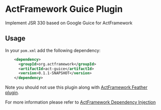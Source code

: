 # ActFramework Guice Plugin

Implement JSR 330 based on Google Guice for ActFramework

## Usage

In your `pom.xml` add the following dependency:

```xml
    <dependency>
      <groupId>org.actframework</groupId>
      <artifactId>act-guice</artifactId>
      <version>0.1.1-SNAPSHOT</version>
    </dependency>
```

Note you should not use this plugin along with [ActFramework Feather plugin](https://github.com/actframework/act-feather).

For more information please refer to [ActFramework Dependency Injection](https://github.com/actframework/act-doc/blob/master/en/di.md)
